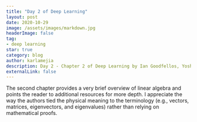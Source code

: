 ```yaml
---
title: "Day 2 of Deep Learning"
layout: post
date: 2020-10-29
image: /assets/images/markdown.jpg
headerImage: false
tag:
- deep learning
star: true
category: blog
author: karlamejia
description: Day 2 - Chapter 2 of Deep Learning by Ian Goodfellos, Yoshua Bengio, and Aaron Courville.
externalLink: false
---
```


The second chapter provides a very brief overview of linear algebra and points the reader to additional resources for more depth. I appreciate the way the authors
tied the physical meaning to the terminology (e.g., vectors, matrices, eigenvectors, and eigenvalues) rather than relying on mathematical proofs. 
